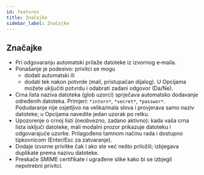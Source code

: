 ```yaml
---
id: features
title: Značajke
sidebar_label: Značajke
---
```


## Značajke

- Pri odgovaranju automatski prilaže datoteke iz izvornog e‑maila.
- Ponašanje je podesivo: privitci se mogu
  - dodati automatski ili
  - dodati tek nakon potvrde (mali, pristupačan dijalog). U Opcijama možete uključiti potvrdu i odabrati zadani odgovor (Da/Ne).
- Crna lista naziva datoteka (glob uzorci) sprječava automatsko dodavanje određenih datoteka. Primjeri: `*intern*`, `*secret*`, `*passwor*`.
  Podudaranje nije osjetljivo na velika/mala slova i provjerava samo naziv datoteke; u Opcijama navedite jedan uzorak po retku.
- Upozorenje o crnoj listi (neobvezno, zadano aktivno): kada vaša crna lista isključi datoteke, mali modalni prozor prikazuje datoteku i odgovarajuće uzorke. Prilagođeno tamnom načinu rada i dostupno tipkovnicom (Enter/Esc za zatvaranje).
- Dodaje izvorne privitke čak i ako ste već nešto priložili; izbjegava duplikate prema nazivu datoteke.
- Preskače SMIME certifikate i ugrađene slike kako bi se izbjegli nepotrebni privitci.

